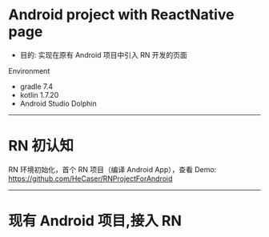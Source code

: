 # Android project with ReactNative page

- 目的: 实现在原有 Android 项目中引入 RN 开发的页面

Environment
- gradle 7.4
- kotlin 1.7.20
- Android Studio Dolphin

---
# RN 初认知
RN 环境初始化，首个 RN 项目（编译 Android App），查看 Demo: https://github.com/HeCaser/RNProjectForAndroid

---

# 现有 Android 项目,接入 RN
